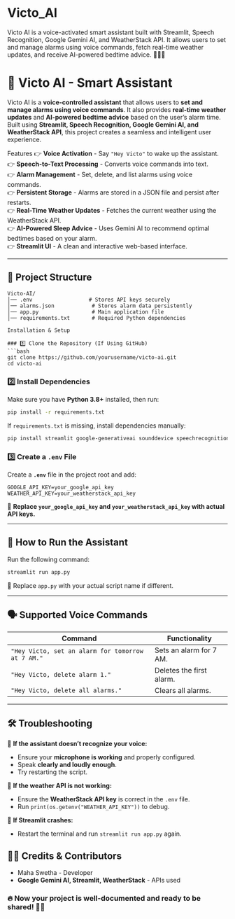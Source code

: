# Victo_AI
Victo AI is a voice-activated smart assistant built with Streamlit, Speech Recognition, Google Gemini AI, and WeatherStack API. It allows users to set and manage alarms using voice commands, fetch real-time weather updates, and receive AI-powered bedtime advice. 🚀🎤⏰  

# 🌁️ Victo AI - Smart Assistant

Victo AI is a **voice-controlled assistant** that allows users to **set and manage alarms using voice commands**. It also provides **real-time weather updates** and **AI-powered bedtime advice** based on the user’s alarm time. Built using **Streamlit, Speech Recognition, Google Gemini AI, and WeatherStack API**, this project creates a seamless and intelligent user experience.

Features
👉 **Voice Activation** - Say `"Hey Victo"` to wake up the assistant.  
👉 **Speech-to-Text Processing** - Converts voice commands into text.  
👉 **Alarm Management** - Set, delete, and list alarms using voice commands.  
👉 **Persistent Storage** - Alarms are stored in a JSON file and persist after restarts.  
👉 **Real-Time Weather Updates** - Fetches the current weather using the WeatherStack API.  
👉 **AI-Powered Sleep Advice** - Uses Gemini AI to recommend optimal bedtimes based on your alarm.  
👉 **Streamlit UI** - A clean and interactive web-based interface.  

---

## 📆 Project Structure
```
Victo-AI/
│── .env                  # Stores API keys securely
│── alarms.json            # Stores alarm data persistently
│── app.py                 # Main application file
│── requirements.txt       # Required Python dependencies

Installation & Setup

### 1️⃣ Clone the Repository (If Using GitHub)
```bash
git clone https://github.com/yourusername/victo-ai.git
cd victo-ai
```

### 2️⃣ Install Dependencies
Make sure you have **Python 3.8+** installed, then run:
```bash
pip install -r requirements.txt
```
If `requirements.txt` is missing, install dependencies manually:
```bash
pip install streamlit google-generativeai sounddevice speechrecognition numpy pyttsx3 requests python-dotenv wave
```

### 3️⃣ Create a `.env` File  
Create a **`.env`** file in the project root and add:
```
GOOGLE_API_KEY=your_google_api_key
WEATHER_API_KEY=your_weatherstack_api_key
```
🔹 **Replace `your_google_api_key` and `your_weatherstack_api_key` with actual API keys.**  

---

## 🎤 How to Run the Assistant  
Run the following command:
```bash
streamlit run app.py
```
🔹 Replace `app.py` with your actual script name if different.

---

## 🗣️ Supported Voice Commands
| **Command** | **Functionality** |
|------------|------------------|
| `"Hey Victo, set an alarm for tomorrow at 7 AM."` | Sets an alarm for 7 AM. |
| `"Hey Victo, delete alarm 1."` | Deletes the first alarm. |
| `"Hey Victo, delete all alarms."` | Clears all alarms. |

---

## 🛠️ Troubleshooting
🔹 **If the assistant doesn’t recognize your voice:**  
- Ensure your **microphone is working** and properly configured.  
- Speak **clearly and loudly enough**.  
- Try restarting the script.  

🔹 **If the weather API is not working:**  
- Ensure the **WeatherStack API key** is correct in the `.env` file.  
- Run `print(os.getenv("WEATHER_API_KEY"))` to debug.  

🔹 **If Streamlit crashes:**  
- Restart the terminal and run `streamlit run app.py` again.  

## 👨‍💻 Credits & Contributors
- Maha Swetha - Developer  
- **Google Gemini AI, Streamlit, WeatherStack** - APIs used  

### 🔥 **Now your project is well-documented and ready to be shared!** 🚀🔥

